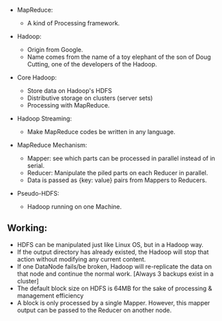 * MapReduce:
    - A kind of Processing framework.

* Hadoop:
    - Origin from Google.
    - Name comes from the name of a toy elephant of the son of Doug Cutting, one of the developers of the Hadoop.

* Core Hadoop:
    - Store data on Hadoop's HDFS
    - Distributive storage on clusters (server sets)
    - Processing with MapReduce.

* Hadoop Streaming:
    - Make MapReduce codes be written in any language.

* MapReduce Mechanism:
    - Mapper: see which parts can be processed in parallel instead of in serial.
    - Reducer: Manipulate the piled parts on each Reducer in parallel.
    + Data is passed as {key: value} pairs from Mappers to Reducers.

* Pseudo-HDFS:
    - Hadoop running on one Machine.


## Working:

* HDFS can be manipulated just like Linux OS, but in a Hadoop way.
* If the output directory has already existed, the Hadoop will stop that action without modifying any current content.
* If one DataNode fails/be broken, Hadoop will re-replicate the data on that node and continue the normal work. [Always 3 backups exist in a cluster]
* The default block size on HDFS is 64MB for the sake of processing & management efficiency
* A block is only processed by a single Mapper. However, this mapper output can be passed to the Reducer on another node. 